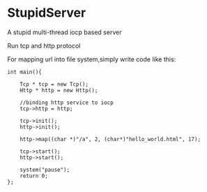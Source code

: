 # StupidServer

A stupid multi-thread iocp based server

Run tcp and http protocol

For mapping url into file system,simply write code like this:

```
int main(){

	Tcp * tcp = new Tcp();
	Http * http = new Http();

	//binding http service to iocp
	tcp->http = http;

	tcp->init();
	http->init();

	http->map((char *)"/a", 2, (char*)"hello_world.html", 17);

	tcp->start();
	http->start();

	system("pause");
	return 0;
};
```

